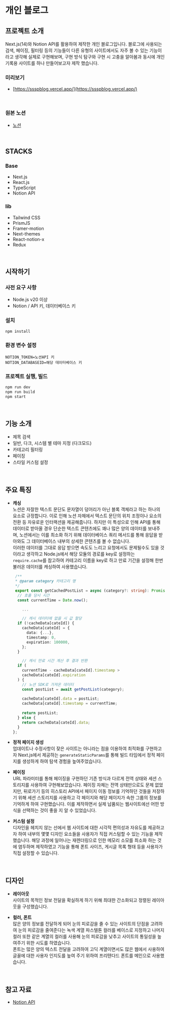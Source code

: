 # 개인 블로그

## 프로젝트 소개
Next.js(14)와 Notion API를 활용하여 제작한 개인 블로그입니다. 블로그에 사용되는 검색, 페이징, 필터링 등의 기능들이 다른 유형의 사이트에서도 자주 볼 수 있는 기능이라고 생각해 실제로 구현해보며, 구현 방식 탐구와 구현 시 고충을 알아봄과 동시에 개인 기록용 사이트를 하나 만들어보고자 제작 했습니다.<br/>
### 미리보기
- [https://ssspblog.vercel.app/](https://ssspblog.vercel.app/)
<br/>

### 원본 노션
- [노션](https://quilled-relation-fd1.notion.site/ssspBlog-96f7c9d0c3a84c1fbe2bb3e9fbb08f0e?pvs=4)
<br/>

## STACKS   
### Base
- Next.js
- React.js
- TypeScript
- Notion API
### lib
- Tailwind CSS
- PrismJS
- Framer-motion
- Next-themes
- React-notion-x
- Redux
<br/>

## 시작하기
### 사전 요구 사항
- Node.js v20 이상
- Notion / API 키, 데이터베이스 키

### 설치
```bash
npm install
```

### 환경 변수 설정
```plaintext
NOTION_TOKEN=노션API 키
NOTION_DATABASEID=해당 데이터베이스 키
```

### 프로젝트 실행, 빌드
```bash
npm run dev
npm run build
npm start
```
<br/>

## 기능 소개   
- 제목 검색
- 일반, 다크, 시스템 별 테마 지정 (다크모드)
- 카테고리 필터링
- 페이징
- 스타일 커스텀 설정
<br/>

## 주요 특징   
- **캐싱**   
  노션은 자잘한 텍스트 문단도 문자열이 덩어리가 아닌 블록 객체라고 하는 하나의 요소로 규정합니다. 이로 인해 노션 자체에서 텍스트 문단의 위치 조정이나 요소의 전환 등 자유로운 인터랙션을 제공해줍니다. 하지만 이 특성으로 인해 API를 통해 데이터로 받아올 경우 단순한 텍스트 콘텐츠에도 꽤나 많은 양의 데이터를 보내주며, 노션에서는 이를 최소화 하기 위해 데이터베이스 쿼리 메서드를 통해 응답을 받아와도 그 데이터베이스 내부의 상세한 콘텐츠를 볼 수 없습니다.<br/>
  이러한 데이터를 그대로 응답 받으면 속도도 느리고 요청에서도 문제될수도 있을 것이라고 생각하고 Node.js에서 해당 모듈의 경로를 key로 설정하는 <code>require.cache</code>를 참고하여 카테고리 이름을 key로 하고 만료 기간을 설정해 한번 불러온 데이터를 캐싱하여 사용했습니다.<br/>
  ```typescript
   /**
   * @param category 카테고리 명
   */
   export const getCachedPostList = async (category?: string): Promise<cacheDataType> => {
    // 호출 당시 시간
    const currentTime = Date.now();

	  ...

	  // 캐시 데이터에 없을 시 값 할당
    if (!cacheData[cateId]) {
      cacheData[cateId] = {
        data: {...},
        timestamp: 0,
        expiration: 100000,
      };
    }

	  // 캐시 만료 시간 계산 후 결과 반환
    if (
      currentTime - cacheData[cateId].timestamp >
      cacheData[cateId].expiration
    ) {
	  // 노션 SDK로 가져온 데이터
      const postList = await getPostList(category);
    
      cacheData[cateId].data = postList;
      cacheData[cateId].timestamp = currentTime;
    
      return postList;
    } else {
      return cacheData[cateId].data;
    }
  };
  ```

- **정적 페이지 생성**   
  업데이트나 수정사항이 잦은 사이트는 아니라는 점을 이용하여 최적화를 구현하고자 Next.js에서 제공하는 <code>generateStaticParams</code>를 통해 빌드 타임에서 정적 페이지를 생성하게 하여 탐색 경험을 높여주었습니다.

- **페이징**   
  URL 파라미터를 통해 페이징을 구현하던 기존 방식과 다르게 전역 상태와 세션 스토리지를 사용하여 구현해보았습니다. 페이징 자체는 전역 상태만으로도 문제 없었지만, 뒤로가기 등의 히스토리 API에서 페이지 이동 정보를 기억하던 것들을 저장하기 위해 세션 스토리지를 사용하고 각 페이지와 해당 페이지가 속한 그룹의 정보를 기억하게 하여 구현했습니다. 이를 제작하면서 실제 납품되는 웹사이트에선 어떤 방식을 선택하는 것이 좋을 지 알 수 있었습니다.

- **커스텀 설정**   
  디자인을 헤치지 않는 선에서 웹 사이트에 대한 시각적 편의성과 자유도를 제공하고자 하여 내부의 몇몇 디자인 요소들을 사용자가 직접 커스텀할 수 있는 기능을 제작했습니다. 해당 과정에 일어나는 재렌더링으로 인한 메모리 소모를 최소화 하는 것에 염두하며 제작하였고 기능을 통해 폰트 사이즈, 게시글 목록 형태 등을 사용자가 직접 설정할 수 있습니다.
<br/>

## 디자인   
- **레이아웃**   
  사이트의 목적인 정보 전달을 확실하게 하기 위해 최대한 간소화되고 정렬된 레이아웃을 구성했습니다.
  
- **컬러, 폰트**   
  많은 양의 정보를 전달하게 되어 눈의 피로감을 줄 수 있는 사이트의 단점을 고려하여 눈의 피로감을 줄여준다는 녹색 계열 파스텔톤 컬러를 베이스로 지정하고 나머지 컬러 또한 같은 계열의 컬러를 사용해 눈의 피로감을 낮추고 사이트의 통일성을 높여주기 위한 시도를 하였습니다.<br/>
  폰트는 많은 양의 텍스트 전달을 고려하여 고딕 계열이면서도 많은 웹에서 사용하여 글꼴에 대한 사용자 인지도를 높여 주기 위하여 프리텐다드 폰트를 메인으로 사용했습니다.
<br/>

## 참고 자료
- [Notion API](https://developers.notion.com/reference/database)
